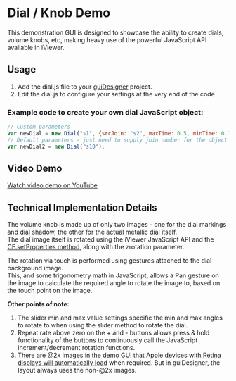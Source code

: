 # Dial / Knob Demo

This demonstration GUI is designed to showcase the ability to create dials, volume knobs, etc, making heavy use of the powerful JavaScript API available in iViewer.

## Usage

1. Add the dial.js file to your [guiDesigner](http://www.commandfusion.com/guidesigner.html) project.
2. Edit the dial.js to configure your settings at the very end of the code

### Example code to create your own dial JavaScript object:
```javascript
// Custom parameters
var newDial = new Dial("s1", {srcJoin: "s2", maxTime: 0.5, minTime: 0.3, angleOffset: -45, maxAngle: 260});
// Default parameters - just need to supply join number for the object to rotate
var newDial2 = new Dial("s10");
```

## Video Demo

[Watch video demo on YouTube](http://www.youtube.com/watch?v=jSSfOCH8hmg)

## Technical Implementation Details

The volume knob is made up of only two images - one for the dial markings and dial shadow, the other for the actual metallic dial itself.  
The dial image itself is rotated using the iViewer JavaScript API and the [CF.setProperties method](http://www.commandfusion.com/docs/scripting/gui.html#cF.setProperties), along with the zrotation parameter.

The rotation via touch is performed using gestures attached to the dial background image.  
This, and some trigonometry math in JavaScript, allows a Pan gesture on the image to calculate the required angle to rotate the image to, based on the touch point on the image.

**Other points of note:**

1. The slider min and max value settings specific the min and max angles to rotate to when using the slider method to rotate the dial.
1. Repeat rate above zero on the + and - buttons allows press & hold functionality of the buttons to continuously call the JavaScript increment/decrement rotation functions.
1. There are @2x images in the demo GUI that Apple devices with [Retina displays will automatically load](http://www.commandfusion.com/wiki/index.php?title=Apple_Retina_Displays) when required. But in guiDesigner, the layout always uses the non-@2x images.